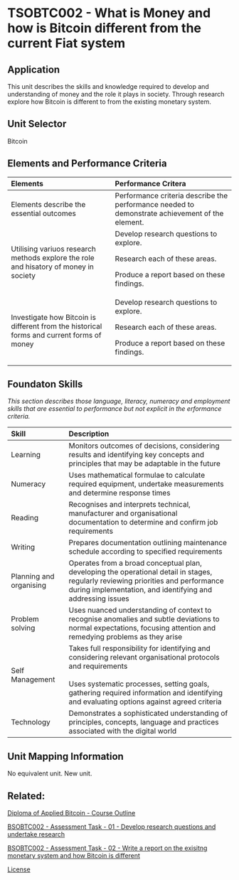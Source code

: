 # TSOBTC002 - What is Money and how is Bitcoin different from the current Fiat system

## Application
This unit describes the skills and knowledge required to develop and understanding of money and the role it plays in society. Through research explore how Bitcoin is different to from the existing monetary system.

## Unit Selector
Bitcoin

## Elements and Performance Criteria
Elements | Performance Critera
| :--- | :---
Elements describe the essential outcomes  | Performance criteria describe the performance needed to demonstrate achievement of the element.
Utilising variuos research methods explore the role and hisatory of money in society  |Develop research questions to explore.<p><p> Research each of these areas.<p> Produce a report based on these findings.
Investigate how Bitcoin is different from the historical forms and current forms of money| Develop research questions to explore.<p><p>Research each of these areas.<p>Produce a report based on these findings.



## Foundaton Skills
*This section describes those language, literacy, numeracy and employment skills that are essential to performance but not explicit in the erformance criteria.*

Skill  | Description
| :--- | :---
Learning |Monitors outcomes of decisions, considering results and identifying key concepts and principles that may be adaptable in the future
Numeracy |Uses mathematical formulae to calculate required equipment, undertake measurements and determine response times
Reading |Recognises and interprets technical, manufacturer and organisational documentation to determine and confirm job requirements
Writing | Prepares documentation outlining maintenance schedule according to specified requirements
Planning and organising |Operates from a broad conceptual plan, developing the operational detail in stages, regularly reviewing priorities and performance during implementation, and identifying and addressing issues
Problem solving |Uses nuanced understanding of context to recognise anomalies and subtle deviations to normal expectations, focusing attention and remedying problems as they arise
Self Management | Takes full responsibility for identifying and considering relevant organisational protocols and requirements<br><br>Uses systematic processes, setting goals, gathering required information and identifying and evaluating options against agreed criteria
Technology |Demonstrates a sophisticated understanding of principles, concepts, language and practices associated with the digital world


## Unit Mapping Information
No equivalent unit. New unit.

## Related:
[Diploma of Applied Bitcoin - Course Outline](/Course-Outline.md)

[BSOBTC002 - Assessment Task - 01 - Develop research questions and undertake research](/Assessment-Tasks/TSOBTC002-Assessment-Tasks-01.md)

[BSOBTC002 - Assessment Task - 02 - Write a report on the exisitng monetary system and how Bitcoin is different](/Assessment-Tasks/TSOBTC002-Assessment-Tasks-02.md)



[License](/LICENSE)

